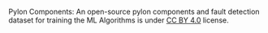 Pylon Components: An open-source pylon components and fault detection dataset for training the ML Algorithms is under [CC BY 4.0](https://creativecommons.org/licenses/by/4.0/legalcode) license.